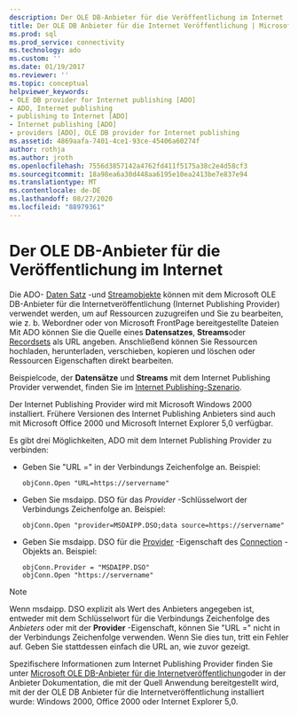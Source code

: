 ```yaml
---
description: Der OLE DB-Anbieter für die Veröffentlichung im Internet
title: Der OLE DB Anbieter für die Internet Veröffentlichung | Microsoft-Dokumentation
ms.prod: sql
ms.prod_service: connectivity
ms.technology: ado
ms.custom: ''
ms.date: 01/19/2017
ms.reviewer: ''
ms.topic: conceptual
helpviewer_keywords:
- OLE DB provider for Internet publishing [ADO]
- ADO, Internet publishing
- publishing to Internet [ADO]
- Internet publishing [ADO]
- providers [ADO], OLE DB provider for Internet publishing
ms.assetid: 4869aafa-7401-4ce1-93ce-45406a60274f
author: rothja
ms.author: jroth
ms.openlocfilehash: 7556d3857142a4762fd411f5175a38c2e4d58cf3
ms.sourcegitcommit: 18a98ea6a30d448aa6195e10ea2413be7e837e94
ms.translationtype: MT
ms.contentlocale: de-DE
ms.lasthandoff: 08/27/2020
ms.locfileid: "88979361"
---
```

# <a name="the-ole-db-provider-for-internet-publishing"></a>Der OLE DB-Anbieter für die Veröffentlichung im Internet
Die ADO- [Daten Satz](../../../ado/reference/ado-api/record-object-ado.md) -und [Streamobjekte](../../../ado/reference/ado-api/stream-object-ado.md) können mit dem Microsoft OLE DB-Anbieter für die Internetveröffentlichung (Internet Publishing Provider) verwendet werden, um auf Ressourcen zuzugreifen und Sie zu bearbeiten, wie z. b. Webordner oder von Microsoft FrontPage bereitgestellte Dateien Mit ADO können Sie die Quelle eines **Datensatzes**, **Streams**oder [Recordsets](../../../ado/reference/ado-api/recordset-object-ado.md) als URL angeben. Anschließend können Sie Ressourcen hochladen, herunterladen, verschieben, kopieren und löschen oder Ressourcen Eigenschaften direkt bearbeiten.  
  
 Beispielcode, der **Datensätze** und **Streams** mit dem Internet Publishing Provider verwendet, finden Sie im [Internet Publishing-Szenario](../../../ado/guide/data/internet-publishing-scenario.md).  
  
 Der Internet Publishing Provider wird mit Microsoft Windows 2000 installiert. Frühere Versionen des Internet Publishing Anbieters sind auch mit Microsoft Office 2000 und Microsoft Internet Explorer 5,0 verfügbar.  
  
 Es gibt drei Möglichkeiten, ADO mit dem Internet Publishing Provider zu verbinden:  
  
-   Geben Sie "URL =" in der Verbindungs Zeichenfolge an. Beispiel:  
  
    ```  
    objConn.Open "URL=https://servername"  
    ```  
  
-   Geben Sie msdaipp. DSO für das *Provider* -Schlüsselwort der Verbindungs Zeichenfolge an. Beispiel:  
  
    ```  
    objConn.Open "provider=MSDAIPP.DSO;data source=https://servername"  
    ```  
  
-   Geben Sie msdaipp. DSO für die [Provider](../../../ado/reference/ado-api/provider-property-ado.md) -Eigenschaft des [Connection](../../../ado/reference/ado-api/connection-object-ado.md) -Objekts an. Beispiel:  
  
    ```  
    objConn.Provider = "MSDAIPP.DSO"  
    objConn.Open "https://servername"  
    ```  
  
> [!NOTE]
>  Wenn msdaipp. DSO explizit als Wert des Anbieters angegeben ist, entweder mit dem Schlüsselwort für die Verbindungs Zeichenfolge des *Anbieters* oder mit der **Provider** -Eigenschaft, können Sie "URL =" nicht in der Verbindungs Zeichenfolge verwenden. Wenn Sie dies tun, tritt ein Fehler auf. Geben Sie stattdessen einfach die URL an, wie zuvor gezeigt.  
  
 Spezifischere Informationen zum Internet Publishing Provider finden Sie unter [Microsoft OLE DB-Anbieter für die Internetveröffentlichung](../../../ado/guide/appendixes/microsoft-ole-db-provider-for-internet-publishing.md)oder in der Anbieter Dokumentation, die mit der Quell Anwendung bereitgestellt wird, mit der der OLE DB Anbieter für die Internetveröffentlichung installiert wurde: Windows 2000, Office 2000 oder Internet Explorer 5,0.
